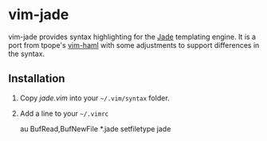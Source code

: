 vim-jade
===

vim-jade provides syntax highlighting for the [Jade][jade] templating engine. It
is a port from tpope's [vim-haml][vh] with some adjustments to support
differences in the syntax.

Installation
---

1. Copy *jade.vim* into your `~/.vim/syntax` folder.
2. Add a line to your `~/.vimrc`


    au BufRead,BufNewFile *.jade setfiletype jade


[jade]: https://github.com/visionmedia/jade
[vh]: https://github.com/tpope/vim-haml

